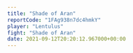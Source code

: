 ```yaml
---
title: "Shade of Aran"
reportCode: "1FAg938n7dc4hmkY"
player: "Lentulus"
fight: "Shade of Aran"
date: 2021-09-12T20:20:12.967000+00:00
---
```

